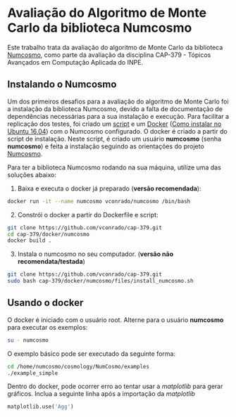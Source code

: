 # Avaliação do Algoritmo de Monte Carlo da biblioteca Numcosmo
Este trabalho trata da avaliação do algoritmo de Monte Carlo da biblioteca [Numcosmo](https://numcosmo.github.io/), como parte da avaliação da disciplina CAP-379 - Tópicos Avançados em Computação Aplicada do INPE.

## Instalando o Numcosmo

Um dos primeiros desafios para a avaliação do algoritmo de Monte Carlo foi a instalação da biblioteca Numcosmo, devido a falta de documentação de dependências necessárias para a sua instalação e execução. Para facilitar a replicação dos testes, foi criado um [script](https://raw.githubusercontent.com/vconrado/cap-379/master/docker/numcosmo/files/install_numcosmo.sh) e um [Docker](http://www.docker.com) ([Como instalar no Ubuntu 16.04](https://www.digitalocean.com/community/tutorials/como-instalar-e-usar-o-docker-no-ubuntu-16-04-pt)) com o Numcosmo configurado.
O docker é criado a partir do script de instalação. Neste script, é criado um usuário **numcosmo** (senha **numcosmo**) e feita a instalação seguindo as orientações do projeto [Numcosmo](https://numcosmo.github.io/download/).

Para ter a biblioteca Numcosmo rodando na sua máquina, utilize uma das soluções abaixo:

1. Baixa e executa o docker já preparado (**versão recomendada**):

```bash
docker run -it --name numcosmo vconrado/numcosmo /bin/bash
```

2. Constrói o docker a partir do Dockerfile e script:
```bash
git clone https://github.com/vconrado/cap-379.git
cd cap-379/docker/numcosmo
docker build .
```

3. Instala o numcosmo no seu computador. (**versão não recomendata/testada**)

```bash
git clone https://github.com/vconrado/cap-379.git
sudo bash cap-379/docker/numcosmo/files/install_numcosmo.sh
```


## Usando o docker
O docker é iniciado com o usuário root. Alterne para o usuário **numcosmo** para executar os exemplos:
```bash
su - numcosmo
```

O exemplo básico pode ser executado da seguinte forma:
```bash
cd /home/numcosmo/cosmology/NumCosmo/examples
./example_simple
```

Dentro do docker, pode ocorrer erro ao tentar usar a *matplotlib* para gerar gráficos. Inclua a seguinte linha após a importação da *matplotlib*

```python
matplotlib.use('Agg')
```
